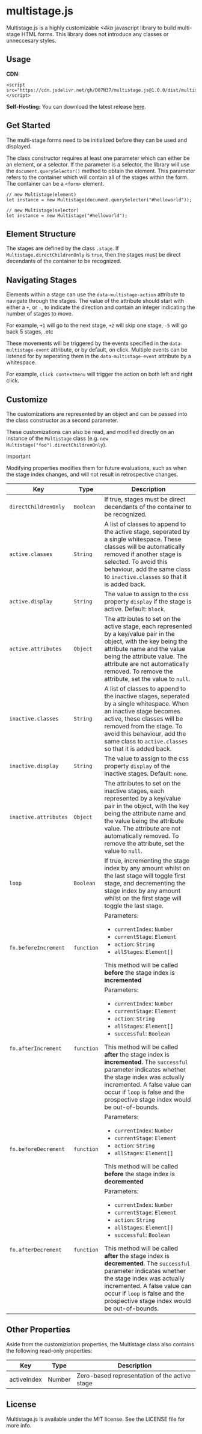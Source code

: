 # multistage.js

Multistage.js is a highly customizable *<4kb* javascript library to build multi-stage HTML forms. This library does not introduce any classes or unneccesary styles.

## Usage

**CDN:**
```
<script src="https://cdn.jsdelivr.net/gh/D07N37/multistage.js@1.0.0/dist/multistage.min.js"></script>
```

**Self-Hosting:**
You can download the latest release [here](https://github.com/D07N37/multistage.js/releases).

## Get Started
The multi-stage forms need to be initialized before they can be used and displayed.

The class constructor requires at least one parameter which can either be an element, or a selector. If the parameter is a selector, the library will use the `document.querySelector()` method to obtain the element. This parameter refers to the container which will contain all of the stages within the form. The container can be a `<form>` element.
```
// new Multistage(element)
let instance = new Multistage(document.querySelector("#helloworld"));

// new Multistage(selector)
let instance = new Multistage("#helloworld");
```

## Element Structure
The stages are defined by the class `.stage`. If `Multistage.directChildrenOnly` is `true`, then the stages must be direct decendants of the container to be recognized.

## Navigating Stages
Elements within a stage can use the `data-multistage-action` attribute to navigate through the stages. The value of the attribute should start with either a `+`, or `-`, to indicate the direction and contain an integer indicating the number of stages to move.

For example, `+1` will go to the next stage, `+2` will skip one stage, `-5` will go back 5 stages, .etc

These movements will be triggered by the events specified in the `data-multistage-event` attribute, or by default, on click. Multiple events can be listened for by seperating them in the `data-multistage-event` attribute by a whitespace.

For example, `click contextmenu` will trigger the action on both left and right click.

## Customize

The customizations are represented by an object and can be passed into the class constructor as a second parameter.

These customizations can also be read, and modified directly on an instance of the `Multistage` class (e.g. `new Multistage("foo").directChildrenOnly`).

> [!IMPORTANT]
> Modifying properties modifies them for future evaluations, such as when the stage index changes, and will not result in retrospective changes.

| Key | Type | Description |
|-|-|-|
| `directChildrenOnly` | `Boolean` | If true, stages must be direct decendants of the container to be recognized. |
| `active.classes` | `String` | A list of classes to append to the active stage, seperated by a single whitespace. These classes will be automatically removed if another stage is selected. To avoid this behaviour, add the same class to `inactive.classes` so that it is added back. |
| `active.display` | `String` | The value to assign to the css property `display` if the stage is active. Default: `block`. |
| `active.attributes` | `Object` | The attributes to set on the active stage, each represented by a key/value pair in the object, with the key being the attribute name and the value being the attribute value. The attribute are not automatically removed. To remove the attribute, set the value to `null`. |
| `inactive.classes` | `String` | A list of classes to append to the inactive stages, seperated by a single whitespace. When an inactive stage becomes active, these classes will be removed from the stage. To avoid this behaviour, add the same class to `active.classes` so that it is added back. |
| `inactive.display` | `String` | The value to assign to the css property `display` of the inactive stages. Default: `none`. |
| `inactive.attributes` | `Object` | The attributes to set on the inactive stages, each represented by a key/value pair in the object, with the key being the attribute name and the value being the attribute value. The attribute are not automatically removed. To remove the attribute, set the value to `null`. |
| `loop` | `Boolean` | If true, incrementing the stage index by any amount whilst on the last stage will toggle first stage, and decrementing the stage index by any amount whilst on the first stage will toggle the last stage. |
| `fn.beforeIncrement` | `function` | Parameters: <ul><li>`currentIndex`: `Number`</li><li>`currentStage`: `Element`</li><li>`action`: `String`</li><li>`allStages`: `Element[]`</li></ul> This method will be called **before** the stage index is **incremented** |
| `fn.afterIncrement` | `function` | Parameters: <ul><li>`currentIndex`: `Number`</li><li>`currentStage`: `Element`</li><li>`action`: `String`</li><li>`allStages`: `Element[]`</li><li>`successful`: `Boolean`</li></ul> This method will be called **after** the stage index is **incremented**. The `successful` parameter indicates whether the stage index was actually incremented. A false value can occur if `loop` is false and the prospective stage index would be out-of-bounds. |
| `fn.beforeDecrement` | `function` | Parameters: <ul><li>`currentIndex`: `Number`</li><li>`currentStage`: `Element`</li><li>`action`: `String`</li><li>`allStages`: `Element[]`</li></ul> This method will be called **before** the stage index is **decremented** |
| `fn.afterDecrement` | `function` | Parameters: <ul><li>`currentIndex`: `Number`</li><li>`currentStage`: `Element`</li><li>`action`: `String`</li><li>`allStages`: `Element[]`</li><li>`successful`: `Boolean`</li></ul> This method will be called **after** the stage index is **decremented**. The `successful` parameter indicates whether the stage index was actually incremented. A false value can occur if `loop` is false and the prospective stage index would be out-of-bounds. |

## Other Properties
Aside from the customiziation properties, the Multistage class also contains the following read-only properties:

| Key | Type | Description |
|-|-|-|
| activeIndex | Number | Zero-based representation of the active stage |

## License
Multistage.js is available under the MIT license. See the LICENSE file for more info.